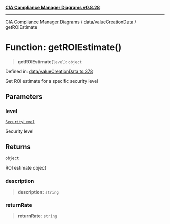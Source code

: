 [**CIA Compliance Manager Diagrams v0.8.28**](../../../README.md)

***

[CIA Compliance Manager Diagrams](../../../modules.md) / [data/valueCreationData](../README.md) / getROIEstimate

# Function: getROIEstimate()

> **getROIEstimate**(`level`): `object`

Defined in: [data/valueCreationData.ts:378](https://github.com/Hack23/cia-compliance-manager/blob/7619f76b35999bc4eb3f6ff6c1e77c13be78f250/src/data/valueCreationData.ts#L378)

Get ROI estimate for a specific security level

## Parameters

### level

[`SecurityLevel`](../../../types/cia/type-aliases/SecurityLevel.md)

Security level

## Returns

`object`

ROI estimate object

### description

> **description**: `string`

### returnRate

> **returnRate**: `string`
